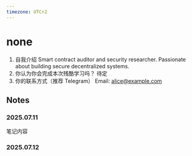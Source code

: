```yaml
---
timezone: UTC+2
---
```


# none

1. 自我介绍
   Smart contract auditor and security researcher. Passionate about building secure decentralized systems.
2. 你认为你会完成本次残酷学习吗？
   待定
3. 你的联系方式（推荐 Telegram）
   Email: alice@example.com

## Notes

### 2025.07.11

笔记内容

### 2025.07.12

